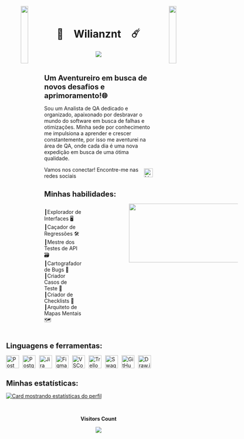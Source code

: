 <div align="center">
    <img align="left" src="https://user-images.githubusercontent.com/65187002/144930161-2f783401-8d27-4fdf-a2f7-cc0ba32f1f1f.gif" width="20%" style="display:inline;">
    <img align="right" src="https://user-images.githubusercontent.com/65187002/144930161-2f783401-8d27-4fdf-a2f7-cc0ba32f1f1f.gif" width="20%" style="display:inline;">
    <br>
    <h1 align="center">📡&emsp;Wilianznt&emsp;☄️</h1>
    <p align="center">
        <img src="https://readme-typing-svg.herokuapp.com/?lines=Wubba+Lubba+Dub-Dub!;Bem+vindo+ao+meu+Perfil;Dê+uma+olhada+ao+redor!&font=Fira%20Code&color=%23D62F79&center=true&width=280&height=50">
    </p>
    <br>
   
</div>





**<span style="font-size: 20px;">Um Aventureiro em busca de novos desafios e aprimoramento!🌐</span>**

Sou um Analista de QA dedicado e organizado, apaixonado por desbravar o mundo do software em busca de falhas e otimizações. Minha sede por conhecimento me impulsiona a aprender e crescer constantemente, por isso me aventurei na área de QA, onde cada dia é uma nova expedição em busca de uma ótima qualidade.

<div style="display: flex; align-items: center; gap: 15px;">
  <div>Vamos nos conectar! Encontre-me nas redes sociais</div>
  <a href="https://www.linkedin.com/in/wiliancosta369/" target="_blank" style="text-decoration: none; color: black;">
    <img src="https://cdn.jsdelivr.net/gh/devicons/devicon/icons/linkedin/linkedin-original.svg" alt="LinkedIn" width="24" height="24">
  </a>
</div>


##

**<span style="font-size: 20px;">Minhas habilidades:</span>**
<div style="display: flex; align-items: ; gap: 130px;">
  <div style="text-align: ;">
    <p>┃Explorador de Interfaces 🖥️ ️</
    <p>┃Caçador de Regressões ️🛠️</
    <p> ┃Mestre dos Testes de API ️🗃️</
    <p>┃Cartografador de Bugs 👾</
    <p> ┃Criador Casos de Teste 🧾 </
    <p> ┃Criador de Checklists 🧾</
    <p> ┃Arquiteto de Mapas Mentais 🗺️
  </div>
  <img src="https://media.giphy.com/media/v1.Y2lkPTc5MGI3NjExczZpY3BjOXFjOWNhc3U2cjVtMmVvcjBmYnh2cTQyYzg0czcyazNlMiZlcD12MV9pbnRlcm5hbF9naWZfYnlfaWQmY3Q9Zw/PTFRmGOgiPUS4/giphy.gif" width="300" height="160" />
</div>

##

**<span style="font-size: 20px;">Linguagens e ferramentas:</span>**
<div style="display: flex; gap: 10px;">
    <img alt="Postman" src="https://cdn.jsdelivr.net/gh/devicons/devicon@latest/icons/postman/postman-original.svg" width="35" height="35">
    <img alt="PostgreSQL" src="https://cdn.jsdelivr.net/gh/devicons/devicon@latest/icons/postgresql/postgresql-original.svg" width="35" height="35">
    <img alt="Jira" src="https://cdn.jsdelivr.net/gh/devicons/devicon@latest/icons/jira/jira-original.svg" width="35" height="35">
    <img alt="Figma" src="https://cdn.jsdelivr.net/gh/devicons/devicon@latest/icons/figma/figma-original.svg" width="35" height="35">
    <img alt="VSCode" src="https://cdn.jsdelivr.net/gh/devicons/devicon@latest/icons/vscode/vscode-original.svg" width="35" height="35">
    <img alt="Trello" src="https://cdn.jsdelivr.net/gh/devicons/devicon@latest/icons/trello/trello-original.svg" width="35" height="35">
    <img alt="Swagger" src="https://cdn.jsdelivr.net/gh/devicons/devicon@latest/icons/swagger/swagger-original.svg" width="35" height="35">
    <img alt="GitHub" src="https://cdn.jsdelivr.net/gh/devicons/devicon@latest/icons/github/github-original.svg" width="35" height="35">
    <img src="https://static-00.iconduck.com/assets.00/file-type-drawio-icon-2048x2048-dxjfklgq.png" alt="Draw.io Logo" height="35" width="35">

</div>

##

**<span style="font-size: 20px;">Minhas estatísticas:</span>**

[![Card mostrando estatísticas do perfil](https://github-profile-summary-cards.vercel.app/api/cards/profile-details?username=Wilianznt&theme=algolia)](#)


<div align="center">
<br><p align="centre"><b>Visitors Count</b></p>  
<p align="center"><img align="center" src="https://profile-counter.glitch.me/{Wilianznt}/count.svg" /></p> 
<br></div>



 


